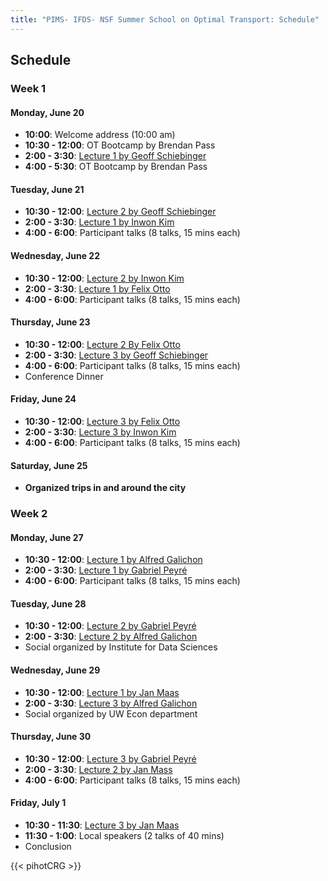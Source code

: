 ```yaml
---
title: "PIMS- IFDS- NSF Summer School on Optimal Transport: Schedule"
---
```

## Schedule
### Week 1

#### Monday, June 20

  * **10:00**: Welcome address (10:00 am)
  * **10:30 - 12:00**: OT Bootcamp by Brendan Pass
  * **2:00 - 3:30**: [Lecture 1 by Geoff
    Schiebinger](#towards-a-mathematical-theory-of-development)
  * **4:00 - 5:30**: OT Bootcamp by Brendan Pass

#### Tuesday, June 21
  
  * **10:30 - 12:00**: [Lecture 2 by Geoff
    Schiebinger](#towards-a-mathematical-theory-of-development)
  * **2:00 - 3:30**: [Lecture 1 by Inwon
    Kim](#recent-results-in-interface-motions-in-the-framework-of-optimal-transport)
  * **4:00 - 6:00**: Participant talks (8 talks, 15 mins each)

#### Wednesday, June 22

  * **10:30 - 12:00**: [Lecture 2 by Inwon
    Kim](#recent-results-in-interface-motions-in-the-framework-of-optimal-transport)
  * **2:00 - 3:30**: [Lecture 1 by Felix
    Otto](#a-variational-approach-to-the-regularity-theory-for-optimal-transportation)
  * **4:00 - 6:00**: Participant talks (8 talks, 15 mins each)

#### Thursday, June 23

  * **10:30 - 12:00**: [Lecture 2 By Felix
    Otto](#a-variational-approach-to-the-regularity-theory-for-optimal-transportation)
  * **2:00 - 3:30**: [Lecture 3 by Geoff
    Schiebinger](#towards-a-mathematical-theory-of-development)
  * **4:00 - 6:00**: Participant talks (8 talks, 15 mins each)
  * Conference Dinner

#### Friday, June 24

  * **10:30 - 12:00**: [Lecture 3 by Felix
    Otto](#a-variational-approach-to-the-regularity-theory-for-optimal-transportation)
  * **2:00 - 3:30**: [Lecture 3 by Inwon
    Kim](#recent-results-in-interface-motions-in-the-framework-of-optimal-transport)
  * **4:00 - 6:00**: Participant talks (8 talks, 15 mins each)

#### Saturday, June 25

  * **Organized trips in and around the city**


### Week 2

#### Monday, June 27
  
  * **10:30 - 12:00**: [Lecture 1 by Alfred
    Galichon](#gross-substitutes-optimal-transport-and-matching-models)
  * **2:00 - 3:30**: [Lecture 1 by Gabriel
    Peyré](#optimal-transport-for-machine-learning)
  * **4:00 - 6:00**: Participant talks (8 talks, 15 mins each)

#### Tuesday, June 28
  
  * **10:30 - 12:00**: [Lecture 2 by Gabriel
    Peyré](#optimal-transport-for-machine-learning)
  * **2:00 - 3:30**: [Lecture 2 by Alfred
    Galichon](#gross-substitutes-optimal-transport-and-matching-models)
  * Social organized by Institute for Data Sciences

#### Wednesday, June 29
  
  * **10:30 - 12:00**: [Lecture 1 by Jan
    Maas](#recent-advances-in-dynamical-optimal-transport)
  * **2:00 - 3:30**: [Lecture 3 by Alfred
    Galichon](#gross-substitutes-optimal-transport-and-matching-models)
  * Social organized by UW Econ department

#### Thursday, June 30
  
  * **10:30 - 12:00**: [Lecture 3 by Gabriel
    Peyré](#optimal-transport-for-machine-learning)
  * **2:00 - 3:30**: [Lecture 2 by Jan
    Mass](#recent-advances-in-dynamical-optimal-transport)
  * **4:00 - 6:00**: Participant talks (8 talks, 15 mins each)

#### Friday, July 1
  
  * **10:30 - 11:30**: [Lecture 3 by Jan
    Maas](#recent-advances-in-dynamical-optimal-transport)
  * **11:30 - 1:00**: Local speakers (2 talks of 40 mins)
  * Conclusion

{{< pihotCRG >}}
